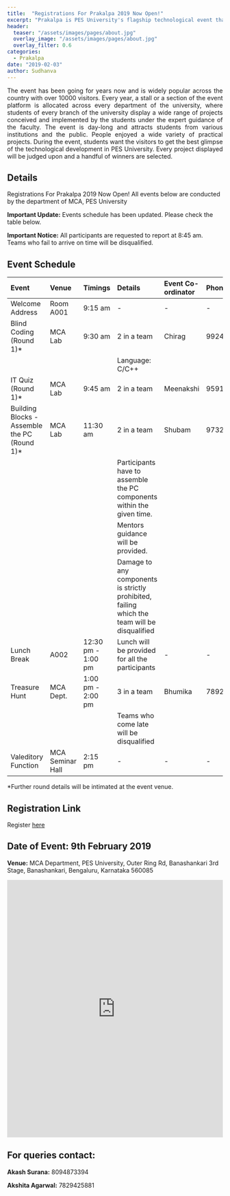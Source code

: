 ```yaml
---
title:  "Registrations For Prakalpa 2019 Now Open!"
excerpt: "Prakalpa is PES University's flagship technological event that showcases the best projects and demonstrations that PES University has to offer."
header:
  teaser: "/assets/images/pages/about.jpg"
  overlay_image: "/assets/images/pages/about.jpg"
  overlay_filter: 0.6
categories: 
  - Prakalpa
date: "2019-02-03"
author: Sudhanva
---
```


<div style="text-align:justify">
The event has been going for years now and is widely popular across the country with over 10000 visitors. Every year, a stall or a section of the event platform is allocated across every department of the university, where students of every branch of the university display a wide range of projects conceived and implemented by the students under the expert guidance of the faculty. The event is day-long and attracts students from various institutions and the public. People enjoyed a wide variety of practical projects. During the event, students want the visitors to get the best glimpse of the technological development in PES University. Every project displayed will be judged upon and a handful of winners are selected.
</div>

## Details

Registrations For Prakalpa 2019 Now Open! All events below are conducted by the department of MCA, PES University

**Important Update:** Events schedule has been updated. Please check the table below.

**Important Notice:** All participants are requested to report at 8:45 am. Teams who fail to arrive on time will be disqualified.

## Event Schedule

| Event                     | Venue                 | Timings                     | Details                   | Event Co-ordinator                    | Phone No.                 |
|              :--                |               :--           |         :--                     |              :--              |               :--                       |       :--                   |
|              Welcome Address                |           Room A001              |             9:15 am                 |            -                |                     -                 |             -             |
|              Blind Coding (Round 1)*        |           MCA Lab               |             9:30 am                 | 2 in a team  | Chirag                       |            9924424077              |
|                       |                 |                             | Language: C/C++  |
|              IT Quiz (Round 1)*             |           MCA Lab               |             9:45 am                 |           2 in a team        |               Meenakshi                       |         9591265035                 |
|              Building Blocks - Assemble the PC (Round 1)*                |        MCA Lab                  |            11:30 am                   | 2 in a team         |         Shubam                   |           9732237583               |
| | | | Participants have to assemble the PC components within the given time. |
| | | | Mentors guidance will be provided. |
| | | | Damage to any components is strictly prohibited, failing which the team will be disqualified  |                 
|              Lunch Break          |            A002                  |  12:30 pm - 1:00 pm               |                       Lunch will be provided for all the participants              |                   -                   |              -            |
|              Treasure Hunt                |       MCA Dept.      |     1:00 pm - 2:00 pm                     | 3 in a team         |          Bhumika                 |            7892517821                          |                   
| | | | Teams who come late will be disqualified   |         
|              Valeditory Function                |            MCA Seminar Hall              |           2:15 pm                |              -              |                 -                     |             -             |

*Further round details will be intimated at the event venue.

## Registration Link

Register [here](https://goo.gl/forms/WKxFcNBhZ7jAn70H2)

## Date of Event: 9th February 2019
**Venue:** MCA Department, PES University, Outer Ring Rd, Banashankari 3rd Stage, Banashankari, Bengaluru, Karnataka 560085

<iframe src="https://www.google.com/maps/embed?pb=!1m18!1m12!1m3!1d3888.58734300745!2d77.53563219593926!3d12.934222918894944!2m3!1f0!2f0!3f0!3m2!1i1024!2i768!4f13.1!3m3!1m2!1s0x3bae3e468d8d36d3%3A0x694d74f6ac640acf!2sPES+University!5e0!3m2!1sen!2sin!4v1549182999598" width="100%" height="600" frameborder="0" style="border:0" allowfullscreen></iframe>

## For queries contact:
**Akash Surana:** 8094873394

**Akshita Agarwal:** 7829425881
